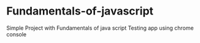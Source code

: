 # Fundamentals-of-javascript
Simple Project with Fundamentals of java script 
Testing app using chrome console
